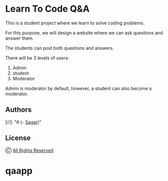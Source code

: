 
# Learn To Code Q&A

This is a student project where we learn to solve coding problems.

For this purpose, we will design a website where we can ask questions and answer them.

The students can post both questions and answers.

There will be 3 levels of users:

1. Admin
2. student
3. Moderator

Admin is moderator by default, however, a student can also become a moderator.

## Authors

[//]: "# (- [Sagar](https://github.com/sagarishere))"

## License

Ⓒ [All Rights Reserved](https://en.wikipedia.org/wiki/All_rights_reserved)

# qaapp
